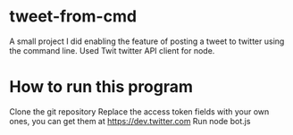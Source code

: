 # tweet-from-cmd
A small project I did enabling the feature of posting a tweet to twitter using the command line. Used Twit twitter API client for node.

# How to run this program
Clone the git repository
Replace the access token fields with your own ones, you can get them at https://dev.twitter.com
Run node bot.js
